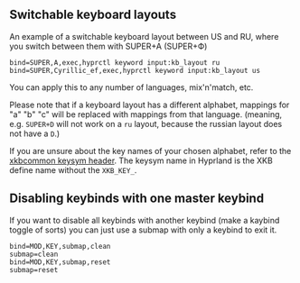 
## Switchable keyboard layouts

An example of a switchable keyboard layout between US and RU, where you switch
between them with SUPER+A (SUPER+Ф)

```
bind=SUPER,A,exec,hyprctl keyword input:kb_layout ru
bind=SUPER,Cyrillic_ef,exec,hyprctl keyword input:kb_layout us
```

You can apply this to any number of languages, mix'n'match, etc.

Please note that if a keyboard layout has a different alphabet, mappings for "a"
"b" "c" will be replaced with mappings from that language. (meaning, e.g.
`SUPER+D` will not work on a `ru` layout, because the russian layout does not
have a `D`.)

If you are unsure about the key names of your chosen alphabet, refer to the
[xkbcommon keysym header](https://github.com/xkbcommon/libxkbcommon/blob/master/include/xkbcommon/xkbcommon-keysyms.h).
The keysym name in Hyprland is the XKB define name without the `XKB_KEY_`.

## Disabling keybinds with one master keybind

If you want to disable all keybinds with another keybind (make a kaybind toggle of sorts) you can just use a submap with only a keybind to exit it.

```
bind=MOD,KEY,submap,clean
submap=clean
bind=MOD,KEY,submap,reset
submap=reset
```